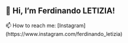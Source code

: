 <h2>👋 Hi, I’m Ferdinando LETIZIA!</h2>
📫 How to reach me: [Instagram](https://www.instagram.com/ferdinando_letizia)
